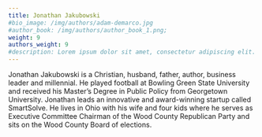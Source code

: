 ```yaml
---
title: Jonathan Jakubowski
#bio_image: /img/authors/adam-demarco.jpg
#author_book: /img/authors/author_book_1.png;
weight: 9
authors_weight: 9
#description: Lorem ipsum dolor sit amet, consectetur adipiscing elit. Nulla placerat libero sit amet purus posuere, nec efficitur dui pretium. Phasellus non aliquet nisi. Ut cursus, est ac lobortis laoreet, magna dolor commodo tortor, ac fringilla sem metus vitae ligula.
---
```


Jonathan Jakubowski is a Christian, husband, father, author, business leader and millennial. He played football at Bowling Green State University and received his Master’s Degree in Public Policy from Georgetown University. Jonathan leads an innovative and award-winning startup called SmartSolve. He lives in Ohio with his wife and four kids where he serves as Executive Committee Chairman of the Wood County Republican Party and sits on the Wood County Board of elections.